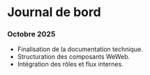 # Journal de bord

### Octobre 2025
- Finalisation de la documentation technique.
- Structuration des composants WeWeb.
- Intégration des rôles et flux internes.

